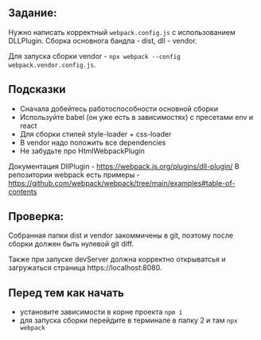 ## Задание:

Нужно написать корректный `webpack.config.js` с использованием DLLPlugin. Сборка основнога бандла - dist, dll - vendor.

Для запуска сборки vendor - `npx webpack --config webpack.vendor.config.js`.

## Подсказки

- Сначала добейтесь работоспособности основной сборки
- Используйте babel (он уже есть в зависимостях) с пресетами env и react
- Для сборки стилей style-loader + css-loader
- В vendor надо положить все dependencies
- Не забудьте про HtmlWebpackPlugin

Документация DllPlugin - https://webpack.js.org/plugins/dll-plugin/
В репозитории webpack есть примеры - https://github.com/webpack/webpack/tree/main/examples#table-of-contents

## Проверка:

Собранная папки dist и vendor закоммичены в git, поэтому после сборки должен быть нулевой git diff.

Также при запуске devServer должна корректно открыватсья и загружаться страница https://localhost:8080.

## Перед тем как начать

- установите зависимости в корне проекта `npm i`
- для запуска сборки перейдите в терминале в папку 2 и там `npx webpack`
